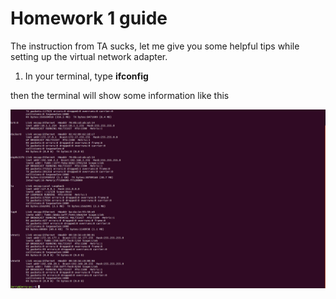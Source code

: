 # Homework 1 guide

The instruction from TA sucks, let me give you some helpful tips while setting up the virtual network adapter.

1. In your terminal, type **ifconfig**

then the terminal will show some information like this


![ifconfig](https://github.com/jerryzj/CS542100/blob/master/img/ifconfig.png)
